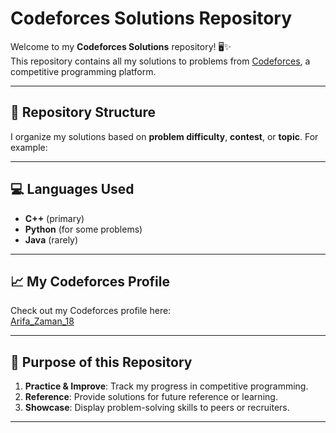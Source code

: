 # Codeforces Solutions Repository

Welcome to my **Codeforces Solutions** repository! 🖥️✨  
This repository contains all my solutions to problems from [Codeforces](https://codeforces.com/), a competitive programming platform.  

---

## 📂 Repository Structure

I organize my solutions based on **problem difficulty**, **contest**, or **topic**. For example:


---

## 💻 Languages Used

- **C++** (primary)
- **Python** (for some problems)
- **Java** (rarely)

---

## 📈 My Codeforces Profile

Check out my Codeforces profile here:  
[Arifa_Zaman_18](https://codeforces.com/profile/Arifa_Zaman_18)

---

## 🚀 Purpose of this Repository

1. **Practice & Improve**: Track my progress in competitive programming.  
2. **Reference**: Provide solutions for future reference or learning.  
3. **Showcase**: Display problem-solving skills to peers or recruiters.

---



